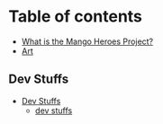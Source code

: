 # Table of contents

* [What is the Mango Heroes Project?](README.md)
* [Art](art.md)

## Dev Stuffs

* [Dev Stuffs](dev-stuffs/dev-stuffs/README.md)
  * [dev stuffs](dev-stuffs/dev-stuffs/dev-stuffs.md)
